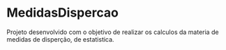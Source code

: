 # MedidasDispercao
Projeto desenvolvido com o objetivo de realizar os calculos da materia de medidas de disperção, de estatistica.
